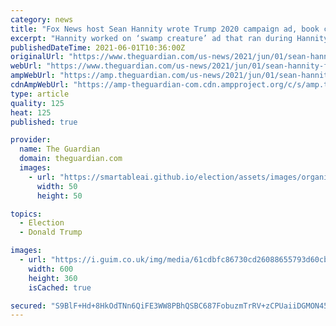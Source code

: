 ```yaml
---
category: news
title: "Fox News host Sean Hannity wrote Trump 2020 campaign ad, book claims"
excerpt: "Hannity worked on ‘swamp creature’ ad that ran during Hannity’s show, according to Mike Bender’s Frankly, We Did Win This Election"
publishedDateTime: 2021-06-01T10:36:00Z
originalUrl: "https://www.theguardian.com/us-news/2021/jun/01/sean-hannity-fox-news-trump-campaign-ad"
webUrl: "https://www.theguardian.com/us-news/2021/jun/01/sean-hannity-fox-news-trump-campaign-ad"
ampWebUrl: "https://amp.theguardian.com/us-news/2021/jun/01/sean-hannity-fox-news-trump-campaign-ad"
cdnAmpWebUrl: "https://amp-theguardian-com.cdn.ampproject.org/c/s/amp.theguardian.com/us-news/2021/jun/01/sean-hannity-fox-news-trump-campaign-ad"
type: article
quality: 125
heat: 125
published: true

provider:
  name: The Guardian
  domain: theguardian.com
  images:
    - url: "https://smartableai.github.io/election/assets/images/organizations/theguardian.com-50x50.jpg"
      width: 50
      height: 50

topics:
  - Election
  - Donald Trump

images:
  - url: "https://i.guim.co.uk/img/media/61cdbfc86730cd26088655793d60cb3d6e71f25f/0_5_3143_1886/master/3143.jpg?width=300&quality=45&auto=format&fit=max&dpr=2&s=9ea44155a20784624b33d4f00784df0a"
    width: 600
    height: 360
    isCached: true

secured: "S9BlF+Hd+8HkOdTNn6QiFE3WW8PBhQSBC687FobuzmTrRV+zCPUaiiDGMON45GgV5Uxhb/sEF2tBm0h/lwnxJEzkx52U9aRDltrbFVXBafuieEOfSeZwq2vaVa3XXZQ8X5u+wMg4H8ubCqQiRfSIrCcDm8gz2oqh+Iod3GDsxK6sVg6igSfPOY0n80KT43SKmzFd3NLYoQ/TZaoMs/WDLXwSOfm6PvtTJFfwQS//gINHo3ortEaFQxfZS0Bl4qsLiGDm4n9Qrm/PPyi+w6uyTsUN+Eu+NWpCzQNAa1uqJO3wJxN0I/I9YntzZ1nnPC3dGdbrMCpH+dRqymuOJwQGzmSxxYOS8ZAnQSOlOveQHug=;9EAvzgRr36Yd8TVSfKJtug=="
---
```


